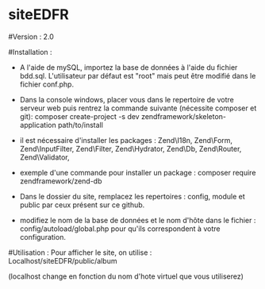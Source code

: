 # siteEDFR

#Version : 
2.0

#Installation :
- A l'aide de mySQL, importez la base de données à l'aide du fichier bdd.sql. L'utilisateur par défaut est "root" mais peut être modifié dans le fichier conf.php.
- Dans la console windows, placer vous dans le repertoire de votre serveur web puis rentrez la commande suivante (nécessite composer et git):
composer create-project -s dev zendframework/skeleton-application path/to/install

- il est nécessaire d'installer les packages :
Zend\I18n, 
Zend\Form, 
Zend\InputFilter, 
Zend\Filter, 
Zend\Hydrator, 
Zend\Db, 
Zend\Router, 
Zend\Validator, 

- exemple d'une commande pour installer un package :
composer require zendframework/zend-db

- Dans le dossier du site, remplacez les repertoires : 
config, module et public par ceux présent sur ce github.  

- modifiez le nom de la base de données et le nom d'hôte dans le fichier : config/autoload/global.php pour qu'ils correspondent à votre configuration.

#Utilisation :
Pour afficher le site, on utilise : Localhost/siteEDFR/public/album

(localhost change en fonction du nom d'hote virtuel que vous utiliserez)
